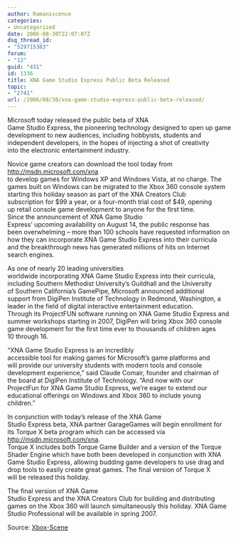 ```yaml
---
author: Ramaniscence
categories:
- Uncategorized
date: 2006-08-30T22:07:07Z
dsq_thread_id:
- "529715383"
forum:
- "12"
guid: "431"
id: 1336
title: XNA Game Studio Express Public Beta Released
topic:
- "2741"
url: /2006/08/30/xna-game-studio-express-public-beta-released/
---
```


<span class="font">Microsoft today released the public beta of XNA<br /> Game Studio Express, the pioneering technology designed to open up game<br /> development to new audiences, including hobbyists, students and<br /> independent developers, in the hopes of injecting a shot of creativity<br /> into the electronic entertainment industry.</p> 

<p>
  Novice game creators can download the tool today from <a target="_blank" href="http://msdn.microsoft.com/xna">http://msdn.microsoft.com/xna</a><br /> to develop games for Windows XP and Windows Vista, at no charge. The<br /> games built on Windows can be migrated to the Xbox 360 console system<br /> starting this holiday season as part of the XNA Creators Club<br /> subscription for $99 a year, or a four-month trial cost of $49, opening<br /> up retail console game development to anyone for the first time.</span><br /> <span class="font">Since the announcement of XNA Game Studio<br /> Express&#8217; upcoming availability on August 14, the public response has<br /> been overwhelming &#8211; more than 100 schools have requested information on<br /> how they can incorporate XNA Game Studio Express into their curricula<br /> and the breakthrough news has generated millions of hits on Internet<br /> search engines.</p> 
  
  <p>
    As one of nearly 20 leading universities<br /> worldwide incorporating XNA Game Studio Express into their curricula,<br /> including Southern Methodist University&#8217;s Guildhall and the University<br /> of Southern California&#8217;s GamePipe, Microsoft announced additional<br /> support from DigiPen Institute of Technology in Redmond, Washington, a<br /> leader in the field of digital interactive entertainment education.<br /> Through its ProjectFUN software running on XNA Game Studio Express and<br /> summer workshops starting in 2007, DigiPen will bring Xbox 360 console<br /> game development for the first time ever to thousands of children ages<br /> 10 through 16.
  </p>
  
  <p>
    &#8220;XNA Game Studio Express is an incredibly<br /> accessible tool for making games for Microsoft&#8217;s game platforms and<br /> will provide our university students with modern tools and console<br /> development experience,&#8221; said Claude Comair, founder and chairman of<br /> the board at DigiPen Institute of Technology. &#8220;And now with our<br /> ProjectFun for XNA Game Studio Express, we&#8217;re eager to extend our<br /> educational offerings on Windows and Xbox 360 to include young<br /> children.&#8221;
  </p>
  
  <p>
    In conjunction with today&#8217;s release of the XNA Game<br /> Studio Express beta, XNA partner GarageGames will begin enrollment for<br /> its Torque X beta program which can be accessed via <a target="_blank" href="http://msdn.microsoft.com/xna">http://msdn.microsoft.com/xna</a>.<br /> Torque X includes both Torque Game Builder and a version of the Torque<br /> Shader Engine which have both been developed in conjunction with XNA<br /> Game Studio Express, allowing budding game developers to use drag and<br /> drop tools to easily create great games. The final version of Torque X<br /> will be released this holiday.
  </p>
  
  <p>
    The final version of XNA Game<br /> Studio Express and the XNA Creators Club for building and distributing<br /> games on the Xbox 360 will launch simultaneously this holiday. XNA Game<br /> Studio Professional will be available in spring 2007.
  </p>
  
  <p>
    Source: <a href="http://www.xbox-scene.com/xbox1data/sep/EEVyAyEVyAfiEVBNAR.php" target="_blank">Xbox-Scene</a><br /></span>
  </p>